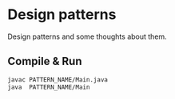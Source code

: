 # Design patterns

Design patterns and some thoughts about them.

## Compile & Run

```bash
javac PATTERN_NAME/Main.java
java  PATTERN_NAME/Main
```
